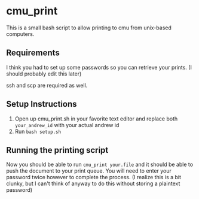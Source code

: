 # cmu_print
This is a small bash script to allow printing to cmu from unix-based computers.

## Requirements
I think you had to set up some passwords so you can retrieve your prints. (I should probably edit this later)

ssh and scp are required as well.

## Setup Instructions
1. Open up cmu_print.sh in your favorite text editor and replace both `your_andrew_id` with your actual andrew id
1. Run `bash setup.sh`

## Running the printing script
Now you should be able to run `cmu_print your.file` and it should be able to push the document to your print queue. You will need to enter your password twice however to complete the process. (I realize this is a bit clunky, but I can't think of anyway to do this without storing a plaintext password)